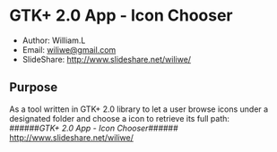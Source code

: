GTK+ 2.0 App - Icon Chooser
====================

* Author: William.L  
* Email: <wiliwe@gmail.com>  
* SlideShare: <http://www.slideshare.net/wiliwe/>  

Purpose
-------
As a tool written in GTK+ 2.0 library to let a user browse icons under a designated folder and choose a icon to retrieve its full path:  
######_GTK+ 2.0 App - Icon Chooser_######
<http://www.slideshare.net/wiliwe/>  

